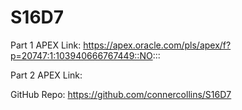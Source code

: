 # S16D7

Part 1 APEX Link:
https://apex.oracle.com/pls/apex/f?p=20747:1:103940666767449::NO:::

Part 2 APEX Link:

GitHub Repo:
https://github.com/connercollins/S16D7